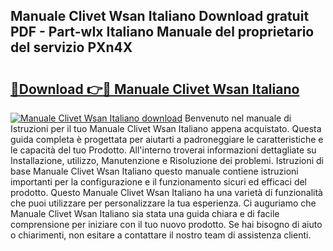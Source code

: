 ## Manuale Clivet Wsan Italiano Download gratuit PDF - Part-wIx Italiano Manuale del proprietario del servizio PXn4X

# <h2><a href="http://dfaa8dm.blite.top/?on=Manuale+Clivet+Wsan+Italiano">🔗Download 👉🔴 Manuale Clivet Wsan Italiano</a></h2>

[![Manuale Clivet Wsan Italiano download](https://i.imgur.com/lujVjoI.png)](http://dfaa8dm.blite.top/?on=Manuale+Clivet+Wsan+Italiano)
Benvenuto nel manuale di Istruzioni per il tuo Manuale Clivet Wsan Italiano appena acquistato. Questa guida completa è progettata per aiutarti a padroneggiare le caratteristiche e le capacità del tuo Prodotto. All'interno troverai informazioni dettagliate su Installazione, utilizzo, Manutenzione e Risoluzione dei problemi. Istruzioni di base Manuale Clivet Wsan Italiano questo manuale contiene istruzioni importanti per la configurazione e il funzionamento sicuri ed efficaci del prodotto. Questo Manuale Clivet Wsan Italiano ha una varietà di funzionalità che puoi utilizzare per personalizzare la tua esperienza. Ci auguriamo che Manuale Clivet Wsan Italiano sia stata una guida chiara e di facile comprensione per iniziare con il tuo nuovo prodotto. Se hai bisogno di aiuto o chiarimenti, non esitare a contattare il nostro team di assistenza clienti.
